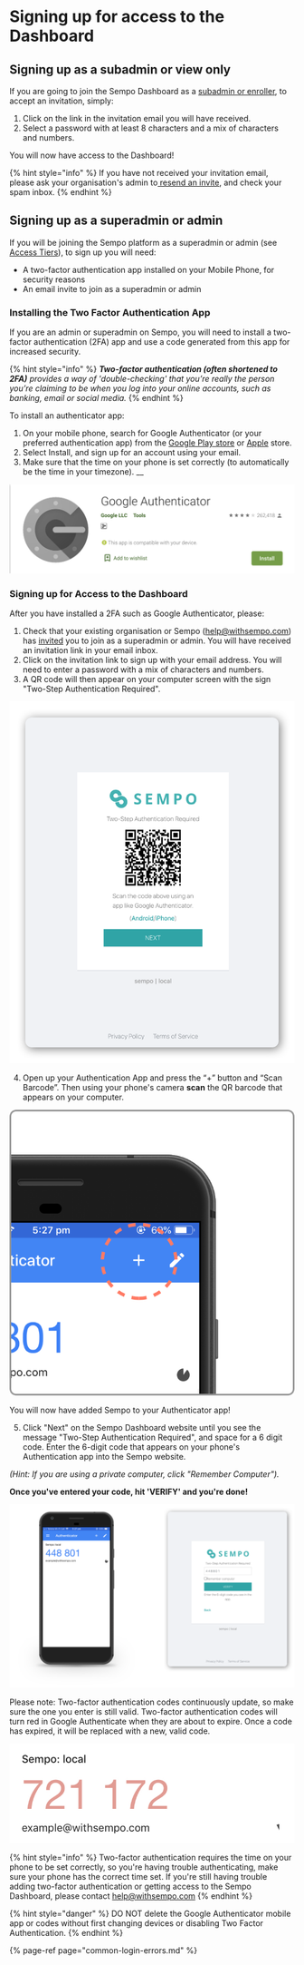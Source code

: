 # Signing up for access to the Dashboard

## Signing up as a subadmin or view only

If you are going to join the Sempo Dashboard as a [subadmin or enroller](access-tiers.md), to accept an invitation, simply:

1. Click on the link in the invitation email you will have received. 
2.  Select a password with at least 8 characters and a mix of characters and numbers.

You will now have access to the Dashboard!

{% hint style="info" %}
If you have not received your invitation email, please ask your organisation's admin to[ resend an invite](accessing-the-dashboard.md), and check your spam inbox.
{% endhint %}

## Signing up as a superadmin or admin

If you will be joining the Sempo platform as a superadmin or admin \(see[ Access Tiers](access-tiers.md)\), to sign up you will need:

* A two-factor authentication app installed on your Mobile Phone, for security reasons
* An email invite to join as a superadmin or admin 

### Installing the Two Factor Authentication App

If you are an admin or superadmin on Sempo, you will need to install a two-factor authentication \(2FA\) app and use a code generated from this app for increased security.

{% hint style="info" %}
_**Two-factor authentication \(often shortened to 2FA\)** provides a way of 'double-checking' that you’re really the person you’re claiming to be when you log into your online accounts, such as banking, email or social media._
{% endhint %}

To install an authenticator app:

1. On your mobile phone, search for Google Authenticator \(or your preferred authentication app\) from the [Google Play store](https://play.google.com/store/apps/details?id=com.google.android.apps.authenticator2&hl=en_AU) or [Apple](https://apps.apple.com/au/app/google-authenticator/id388497605) store. 
2. Select Install, and sign up for an account using your email. 
3. Make sure that the time on your phone is set correctly \(to automatically be the time in your timezone\).   __ 

![Screenshot of Google Authenticator in the Google Play Store](../../.gitbook/assets/image%20%285%29.png)

### Signing up for Access to the Dashboard

After you have installed a 2FA such as Google Authenticator, please:

1. Check that your existing organisation or Sempo \(help@withsempo.com\) has [invited](accessing-the-dashboard.md) you to join as a superadmin or admin. You will have received an invitation link in your email inbox.
2. Click on the invitation link to sign up with your email address. You will need to enter a password with a mix of characters and numbers. 
3. A QR code will then appear on your computer screen with the sign "Two-Step Authentication Required".

![Sempo&apos;s Add TFA QR code](../../.gitbook/assets/TFAQR.png)

4. Open up your Authentication App and press the “+” button and “Scan Barcode”. Then using your phone's camera **scan** the QR barcode that appears on your computer. 

![The + button inside the Authenticator mobile app](../../.gitbook/assets/Add%20Code.png)

You will now have added Sempo to your Authenticator app!

5.  Click "Next" on the Sempo Dashboard website until you see the message "Two-Step Authentication Required", and space for a 6 digit code. Enter the 6-digit code that appears on your phone's Authentication app into the Sempo website.   
  
_\(Hint: If you are using a private computer, click "Remember Computer"\)._

**Once you've entered your code, hit 'VERIFY' and you're done!**

![Entering a 2FA code on Sempo](../../.gitbook/assets/TFA.png)

Please note: Two-factor authentication codes continuously update, so make sure the one you enter is still valid.  Two-factor authentication codes will turn red in Google Authenticate when they are about to expire. Once a code has expired, it will be replaced with a new, valid code.

![A TFA that is about to expire](../../.gitbook/assets/ExpireTFA.jpg)

{% hint style="info" %}
Two-factor authentication requires the time on your phone to be set correctly, so you're having trouble authenticating, make sure your phone has the correct time set. If you're still having trouble adding two-factor authentication or getting access to the Sempo Dashboard, please contact [help@withsempo.com](mailto:help@withsempo.com)
{% endhint %}

{% hint style="danger" %}
DO NOT delete the Google Authenticator mobile app or codes without first changing devices or disabling Two Factor Authentication.
{% endhint %}

{% page-ref page="common-login-errors.md" %}

